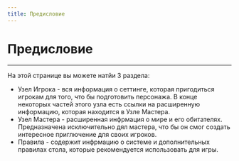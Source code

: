 ```yaml
---
title: Предисловие
---
```

# Предисловие
___
На этой странице вы можете натйи 3 раздела:
- Узел Игрока - вся информация о сеттинге, которая пригодиться игрокам для того, что бы подготовить персонажа. В конце некоторых частей этого узла есть ссылки на расширенную информацию, которая находится в Узле Мастера.
- Узел Мастера - расширенная инфрмация о мире и его обитателях. Предназначена исключительно дял мастера, что бы он смог создать интересное приглючение для своих игроков. 
- Правила - содержит инфрмацию о системе и дополнительных правилах стола, которые рекомендуется использовать для игры.